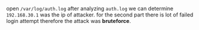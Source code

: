 open `/var/log/auth.log`
after analyzing `auth.log` we can determine `192.168.30.1` was the ip of attacker.
for the second part there is lot of failed login attempt therefore the attack was **bruteforce**.
